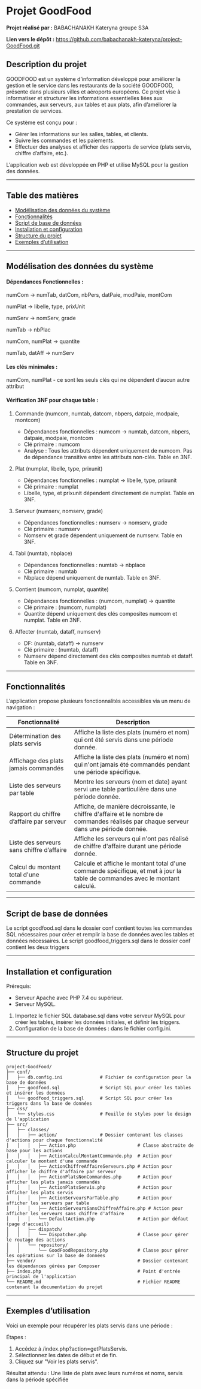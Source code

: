 # Projet GoodFood

**Projet réalisé par :** BABACHANAKH Kateryna groupe S3A

**Lien vers le dépôt :** https://github.com/babachanakh-kateryna/project-GoodFood.git

## Description du projet

GOODFOOD est un système d’information développé pour améliorer la gestion et le service dans les restaurants de la société GOODFOOD, présente dans plusieurs villes et aéroports européens. Ce projet vise à informatiser et structurer les informations essentielles liées aux commandes, aux serveurs, aux tables et aux plats, afin d’améliorer la prestation de services.

Ce système est conçu pour :

- Gérer les informations sur les salles, tables, et clients.
- Suivre les commandes et les paiements.
- Effectuer des analyses et afficher des rapports de service (plats servis, chiffre d’affaire, etc.).
  
L’application web est développée en PHP et utilise MySQL pour la gestion des données.

---

## Table des matières

- [Modélisation des données du système](#modélisation-des-données-du-système)
- [Fonctionnalités](#fonctionnalités)
- [Script de base de données](#script-de-base-de-données)
- [Installation et configuration](#installation-et-configuration)
- [Structure du projet](#structure-du-projet)
- [Exemples d’utilisation](#exemples-dutilisation)

---

##  Modélisation des données du système

#### **Dépendances Fonctionnelles :** 

numCom → numTab, datCom, nbPers, datPaie, modPaie, montCom

numPlat → libelle, type, prixUnit

numServ → nomServ, grade

numTab → nbPlac

numCom, numPlat → quantite

numTab, datAff → numServ

#### **Les clés minimales :** 

numCom, numPlat - ce sont les seuls clés qui ne dépendent d’aucun autre attribut 

####  **Vérification 3NF pour chaque table :**
  
  1. Commande (numcom, numtab, datcom, nbpers, datpaie, modpaie, montcom)

     - Dépendances fonctionnelles : numcom → numtab, datcom, nbpers, datpaie, modpaie, montcom
     - Clé primaire : numcom
     - Analyse : Tous les attributs dépendent uniquement de numcom. Pas de dépendance transitive entre les attributs non-clés. Table en 3NF.

  2. Plat (numplat, libelle, type, prixunit)
  
     - Dépendances fonctionnelles : numplat → libelle, type, prixunit
     - Clé primaire : numplat
     - Libelle, type, et prixunit dépendent directement de numplat. Table en 3NF.
       
  3. Serveur (numserv, nomserv, grade)

     - Dépendances fonctionnelles : numserv → nomserv, grade
     - Clé primaire : numserv
     - Nomserv et grade dépendent uniquement de numserv. Table en 3NF.
  
  4. Tabl (numtab, nbplace)

     - Dépendances fonctionnelles : numtab → nbplace
     - Clé primaire : numtab
     - Nbplace dépend uniquement de numtab. Table en 3NF.

  5. Contient (numcom, numplat, quantite)

     - Dépendances fonctionnelles : (numcom, numplat) → quantite
     - Clé primaire : (numcom, numplat)
     - Quantite dépend uniquement des clés composites numcom et numplat. Table en 3NF.
  
  6. Affecter (numtab, dataff, numserv)

     - DF: (numtab, dataff) → numserv
     - Clé primaire : (numtab, dataff)
     - Numserv dépend directement des clés composites numtab et dataff. Table en 3NF.

---

## Fonctionnalités

L’application propose plusieurs fonctionnalités accessibles via un menu de navigation :

| Fonctionnalité                     | Description                                                                   | 
|------------------------------------|-------------------------------------------------------------------------------|
| Détermination des plats servis | Affiche la liste des plats (numéro et nom) qui ont été servis dans une période donnée. | 
| Affichage des plats jamais commandés | Affiche la liste des plats (numéro et nom) qui n'ont jamais été commandés pendant une période spécifique. | 
| Liste des serveurs par table | Montre les serveurs (nom et date) ayant servi une table particulière dans une période donnée. | 
| Rapport du chiffre d’affaire par serveur | Affiche, de manière décroissante, le chiffre d'affaire et le nombre de commandes réalisés par chaque serveur dans une période donnée. | 
| Liste des serveurs sans chiffre d’affaire | Affiche les serveurs qui n'ont pas réalisé de chiffre d'affaire durant une période donnée. | 
| Calcul du montant total d'une commande | Calcule et affiche le montant total d'une commande spécifique, et met à jour la table de commandes avec le montant calculé. | 


---

## Script de base de données
   
Le script goodfood.sql dans le dossier conf contient toutes les commandes SQL nécessaires pour créer et remplir la base de données avec les tables et données nécessaires. Le script goodfood_triggers.sql dans le dossier conf contient les deux triggers

---

## Installation et configuration

Prérequis:

- Serveur Apache avec PHP 7.4 ou supérieur.
- Serveur MySQL.

1. Importez le fichier SQL database.sql dans votre serveur MySQL pour créer les tables, insérer les données initiales, et définir les triggers.
2. Configuration de la base de données : dans le fichier config.ini.

---

## Structure du projet

```
project-GoodFood/
├── conf/
│   ├── db.config.ini              # Fichier de configuration pour la base de données
│   ├── goodfood.sql               # Script SQL pour créer les tables et insérer les données
│   └── goodfood_triggers.sql      # Script SQL pour créer les triggers dans la base de données
├── css/
│   └── styles.css                 # Feuille de styles pour le design de l'application
├── src/
│   ├── classes/
│   │   ├── action/                # Dossier contenant les classes d'actions pour chaque fonctionnalité
│   │   │   ├── Action.php                       # Classe abstraite de base pour les actions
│   │   │   ├── ActionCalculMontantCommande.php  # Action pour calculer le montant d'une commande
│   │   │   ├── ActionChiffreAffaireServeurs.php # Action pour afficher le chiffre d'affaire par serveur
│   │   │   ├── ActionPlatsNonCommandes.php      # Action pour afficher les plats jamais commandés
│   │   │   ├── ActionPlatsServis.php            # Action pour afficher les plats servis
│   │   │   ├── ActionServeursParTable.php       # Action pour afficher les serveurs par table
│   │   │   ├── ActionServeursSansChiffreAffaire.php # Action pour afficher les serveurs sans chiffre d'affaire
│   │   │   └── DefaultAction.php                # Action par défaut (page d'accueil)
│   │   ├── dispatch/
│   │   │   └── Dispatcher.php                   # Classe pour gérer le routage des actions
│   │   └── repository/
│   │       └── GoodFoodRepository.php           # Classe pour gérer les opérations sur la base de données
├── vendor/                                      # Dossier contenant les dépendances gérées par Composer
├── index.php                                    # Point d'entrée principal de l'application
└── README.md                                    # Fichier README contenant la documentation du projet
```


---

## Exemples d’utilisation

Voici un exemple pour récupérer les plats servis dans une période :

Étapes :
  1. Accédez à /index.php?action=getPlatsServis.
  2. Sélectionnez les dates de début et de fin.
  3. Cliquez sur "Voir les plats servis".

Résultat attendu : Une liste de plats avec leurs numéros et noms, servis dans la période spécifiée
